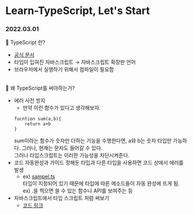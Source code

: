# Learn-TypeScript, Let's Start

### 2022.03.01
📃 TypeScript 란?
- [공식 문서]('https://www.typescriptlang.org/')
- 타입이 입혀진 자바스크립트 → 자바스크립트 확장판 언어
- 브라우저에서 실행하기 위해서 컴파일이 필요함
<br><br>

📃 왜 TypeScript를 써야하는가?
- 에러 사전 방지 <br>
    - 만약 이런 함수가 있다고 생각해보자. <br>
    ``` 
    fucntion sum(a,b){
        return a+b
    }
    ```
    sum이라는 함수가 숫자만 더하는 기능을 수행한다면, a와 b는 숫자 타입만 가능하다. 그러나, 현재는 문자도 들어갈 수 있다. <br>
    그러나 타입스크립트는 이러한 가능성을 차단시켜준다. 
- 코드 자동완성과 가이드
  정해둔 타입과 다른 타입을 사용하면 코드 상에서 에러를 발생 <br>
    - ex) [sampel.ts]('./why-ts/sample.ts) <br>
      타입이 지정되어 있기 때문에 타입에 따른 메소드들이 자동 완성에 뜨게 됨.  
      ex) .을 찍으면 쓸 수 있는 함수나 API를 보여주는 등
- 자바스크립트에서 타입 스크립트 처럼 써보기
    - [코드 링크]('./why-ts/sample.js)
